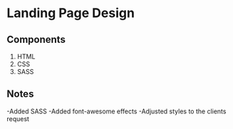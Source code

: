 # Landing Page Design

## Components

1. HTML
2. CSS
3. SASS

## Notes

-Added SASS
-Added font-awesome effects
-Adjusted styles to the clients request
